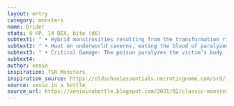 ```yaml
---
layout: entry 
category: monsters
name: Drider
stats: 6 HP, 14 DEX, bite (d6)
subtext1: " • Hybrid monstrosities resulting from the transformation ritual of the servants of the drow spider deity. Have the 8 legs of a giant spider and the upper body and head of the drow."
subtext2: " • Hunt on underworld caverns, eating the blood of paralyzed victims. Frequently accompanied by giant spiders."
subtext3: " • Critical Damage: The poison paralyzes the victim’s body (d6 DEX damage)."
subtext4: 
author: xenio
inspiration: TSR Monsters
inspiration_source: https://oldschoolessentials.necroticgnome.com/srd/index.php/Monster_Descriptions
source: xenio in a bottle
source_url: https://xenioinabottle.blogspot.com/2021/02/classic-monsters-for-cairnito-part-1.html
---
```


